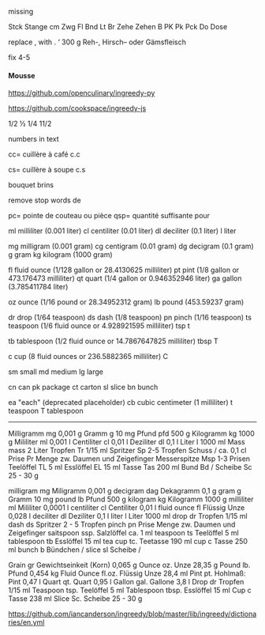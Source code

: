 missing

Stck
Stange
cm
Zwg
Fl
Bnd
Lt
Br
Zehe
Zehen
B
PK
Pk
Pck
Do
Dose

replace , with .
‘
300 g Reh-, Hirsch– oder Gämsfleisch

fix 4-5


#### Mousse



https://github.com/openculinary/ingreedy-py

https://github.com/cookspace/ingreedy-js

1/2 ½
1/4
11/2

numbers in text

cc= cuillère à café
c.c

cs= cuillère à soupe
c.s

bouquet
brins

remove stop words
de

pc= pointe de couteau ou pièce
qsp= quantité suffisante pour

ml	milliliter (0.001 liter)
cl	centiliter (0.01 liter)
dl	deciliter (0.1 liter)
l	liter

mg	milligram (0.001 gram)
cg	centigram (0.01 gram)
dg	decigram (0.1 gram)
g	gram
kg	kilogram (1000 gram)

fl	fluid ounce (1/128 gallon or 28.4130625 milliliter)
pt	pint (1/8 gallon or 473.176473 milliliter)
qt	quart (1/4 gallon or 0.946352946 liter)
ga	gallon (3.785411784 liter)

oz	ounce (1/16 pound or 28.34952312 gram)
lb	pound (453.59237 gram)

dr	drop (1/64 teaspoon)
ds	dash (1/8 teaspoon)
pn	pinch (1/16 teaspoon)
ts	teaspoon (1/6 fluid ounce or 4.928921595 milliliter)
tsp
t

tb	tablespoon (1/2 fluid ounce or 14.7867647825 milliliter)
tbsp
T


c	cup (8 fluid ounces or 236.5882365 milliliter)
C

sm	small
md	medium
lg	large

cn	can
pk	package
ct	carton
sl	slice
bn	bunch

ea	"each" (deprecated placeholder)
cb	cubic centimeter (1 milliliter)
t	teaspoon
T	tablespoon

---

Milligramm	mg	0,001 g
Gramm	g	10 mg
Pfund	pfd	500 g
Kilogramm	kg	1000 g
Mililiter	ml	0,001 l
Centiliter	cl	0,01 l
Deziliter	dl	0,1 l
Liter	l	1000 ml
Mass	mass	2 Liter
Tropfen	Tr	1/15 ml
Spritzer	Sp	2-5 Tropfen
Schuss	/	ca. 0,1 cl
Prise	Pr	Menge zw. Daumen und Zeigefinger
Messerspitze	Msp	1-3 Prisen
Teelöffel	TL	5 ml
Esslöffel	EL	15 ml
Tasse	Tas	200 ml
Bund	Bd	/
Scheibe	Sc	25 - 30 g


milligram	mg	Miligramm	0,001 g
decigram	dag	Dekagramm	0,1 g
gram	g	Gramm	10 mg
pound	lb	Pfund	500 g
kilogram	kg	Kilogramm	1000 g
milliliter	ml	Mililiter	0,0001 l
centiliter	cl	Centiliter	0,01 l
fluid ounce	fl	Flüssig Unze	0,028 l
deciliter	dl	Deziliter	0,1 l
liter	l	Liter	1000 ml
drop	dr	Tropfen	1/15 ml
dash	ds	Spritzer	2 - 5 Tropfen
pinch	pn	Prise	Menge zw. Daumen und Zeigefinger
saitspoon	ssp.	Salzlöffel	ca. 1 ml
teaspoon	ts	Teelöffel	5 ml
tablespoon	tb	Esslöffel	15 ml
tea cup	tc.	Teetasse	190 ml
cup	c	Tasse	250 ml
bunch	b	Bündchen	/
slice	sl	Scheibe
/

Grain	gr	Gewichtseinkeit (Korn)	0,065 g
Ounce	oz.	Unze	28,35 g
Pound	lb.	Pfund	0,454 kg
Fluid Ounce	fl.oz.	Flüssig Unze	28,4 ml
Pint	pt.	Hohlmaß: Pint	0,47 l
Quart	qt.	Quart	0,95 l
Gallon	gal.	Gallone	3,8 l
Drop	dr	Tropfen	1/15 ml
Teaspoon	tsp.	Teelöffel	5 ml
Tablespoon	tbsp.	Esslöffel	 15 ml
Cup	c	Tasse	238 ml
Slice	Sc.	Scheibe	25 - 30 g

https://github.com/iancanderson/ingreedy/blob/master/lib/ingreedy/dictionaries/en.yml